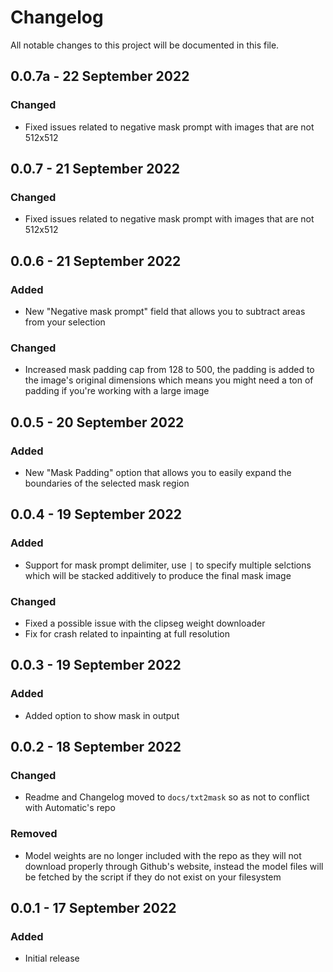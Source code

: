 # Changelog
All notable changes to this project will be documented in this file.

## 0.0.7a - 22 September 2022
### Changed
- Fixed issues related to negative mask prompt with images that are not 512x512

## 0.0.7 - 21 September 2022
### Changed
- Fixed issues related to negative mask prompt with images that are not 512x512

## 0.0.6 - 21 September 2022
### Added
- New "Negative mask prompt" field that allows you to subtract areas from your selection

### Changed
- Increased mask padding cap from 128 to 500, the padding is added to the image's original dimensions which means you might need a ton of padding if you're working with a large image

## 0.0.5 - 20 September 2022
### Added
- New "Mask Padding" option that allows you to easily expand the boundaries of the selected mask region

## 0.0.4 - 19 September 2022
### Added
- Support for mask prompt delimiter, use `|` to specify multiple selctions which will be stacked additively to produce the final mask image

### Changed
- Fixed a possible issue with the clipseg weight downloader
- Fix for crash related to inpainting at full resolution

## 0.0.3 - 19 September 2022
### Added
- Added option to show mask in output

## 0.0.2 - 18 September 2022
### Changed
- Readme and Changelog moved to `docs/txt2mask` so as not to conflict with Automatic's repo

### Removed
- Model weights are no longer included with the repo as they will not download properly through Github's website, instead the model files will be fetched by the script if they do not exist on your filesystem

## 0.0.1 - 17 September 2022
### Added
- Initial release
